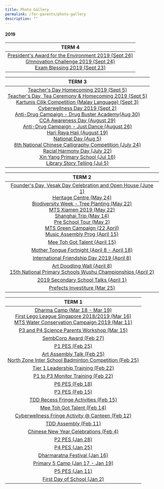 ```yaml
---
title: Photo Gallery
permalink: /for-parents/photo-gallery
description: ""
---
```

#### 2019

| TERM 4 	|
|:---:	|
| [President's Award for the Environment 2019 (Sept 26)](https://www.smugmug.com/gallery/n-gzsmwH/)<br>[G!nnovation Challenge 2019 (Sept 24)](https://www.smugmug.com/gallery/n-bTZ9mb)<br>[Exam Blessing 2019 (Sept 23)](https://www.smugmug.com/gallery/n-smx2Qc) 	|

| TERM 3 	|
|:---:	|
| [Teacher's Day Homecoming 2019 (Sept 5)](https://www.smugmug.com/gallery/n-x59LhH/)<br>[Teacher's Day, Tea Ceremony & Homecoming 2019 (Sept 5)](https://www.smugmug.com/gallery/n-KQ9PJZ)<br>[Kartunis Cilik Competition (Malay Language) (Sept 3)](https://www.smugmug.com/gallery/n-7w57q2)<br>[Cyberwellness Day 2019 (Sept 2)](https://www.smugmug.com/gallery/n-MLFVTM/)<br>[Anti-Drug Campaign - Drug Buster Academy(Aug 30)](https://www.smugmug.com/gallery/n-xQ9pkW/)<br>[CCA Awareness Day (August 29)](https://www.smugmug.com/gallery/n-XcmVWp)<br> [Anti-Drug Campaign - Just Dance (August 26)](https://www.smugmug.com/gallery/n-VG93Nw/)<br>[Hari Raya Haji (August 19)](https://www.smugmug.com/gallery/n-WNgs8G)<br>[National Day (Aug 5)](https://www.smugmug.com/gallery/n-DS29q4/)<br>[8th National Chinese Calligraphy Competition (July 24)](https://www.smugmug.com/gallery/n-6rSxFc/)<br>[Racial Harmony Day (July 22)](https://www.smugmug.com/gallery/n-JFx6JF)<br>[Xin Yang Primary School (Jul 16)](https://www.smugmug.com/gallery/n-F5LMKK/)<br>[Library Story Telling (Jul 5)](https://www.smugmug.com/gallery/n-BTcjPz/) 	|

| TERM 2 	|
|:---:	|
| [Founder's Day, Vesak Day Celebration and Open House (June 1)](https://www.smugmug.com/gallery/n-mvBjrH/)<br>[Heritage Centre (May 24)](https://www.smugmug.com/gallery/n-bvRKtw/)<br>[Biodiversity Week - Tree Planting (May 22)](https://www.smugmug.com/gallery/n-FnJQ9q)<br>[MTS Xiamen 2019 (May 22)](https://www.smugmug.com/gallery/n-Nhfgn3/)<br>[Shanghai Trip (May 14)](https://www.smugmug.com/gallery/n-xxFTfw)<br>[Pre School Tour (May 2)](https://www.smugmug.com/gallery/n-3vRzP4)<br>[MTS Green Campaign (22 April)](https://www.smugmug.com/gallery/n-KbtMXw)<br>[Music Assembly Prog (April 15)](https://www.smugmug.com/gallery/n-jCWWqb) 	|
| [Mee Toh Got Talent (April 15)](https://www.smugmug.com/gallery/n-MbXsBd) 	|
| [Mother Tongue Fortnight (April 8 - April 18)](https://www.smugmug.com/gallery/n-rFv5t4) 	|
| [International Friendship Day 2019 (April 8)](https://www.smugmug.com/gallery/n-mpg8rG) 	|
| [Art Doodling Wall (April 8)](https://www.smugmug.com/gallery/n-42H5B8)<br>[15th National Primary Schools Wushu Championships (April 2)](https://www.smugmug.com/gallery/n-vxHHgB) 	|
| [2019 Secondary School Talks (April 1)](https://www.smugmug.com/gallery/n-GvWbCX) 	|
| [Prefects Investiture (Mar 25)](https://www.smugmug.com/gallery/n-t6DdKd) 	|

| TERM 1 	|
|:---:	|
| [Dharma Camp (Mar 18 - Mar 19)](https://www.smugmug.com/gallery/n-S5FXn4)<br>[First Lego League Singapore 2018/2019 (Mar 16)](https://www.smugmug.com/gallery/n-QHLWG4)<br>[MTS Water Conservation Campaign 2019 (Mar 11)](https://www.smugmug.com/gallery/n-DZbTLZ) 	|
| [P3 and P4 Science Parents Workshop (Mar 15)](https://www.smugmug.com/gallery/n-Fv53G2) 	|
| [SembCorp Award (Feb 27)](https://www.smugmug.com/gallery/n-3Kpk56) 	|
| [P1 PES (Feb 25)](https://www.smugmug.com/gallery/n-7Rwx45) 	|
| [Art Assembly Talk (Feb 25)](https://www.smugmug.com/gallery/n-72mRJK)<br>[North Zone Inter School Badminton Competition (Feb 25)](https://www.smugmug.com/gallery/n-G3HLPt) 	|
| [Tier 1 Leadership Training (Feb 22)](https://www.smugmug.com/gallery/n-n4bwHq) 	|
| [P1 to P3 Monitor Training (Feb 22)](https://meetohschool.smugmug.com/2019/P1-to-P3-Monitor-TrainingFeb-22) 	|
| [P6 PES (Feb 18)](https://www.smugmug.com/gallery/n-nD4cVk) 	|
| [P3 PES (Feb 15)](https://www.smugmug.com/gallery/n-hC939K) 	|
| [TDD Recess Fringe Activities (Feb 15)](https://www.smugmug.com/gallery/n-bZKSfN) 	|
| [Mee Toh Got Talent (Feb 14)](https://www.smugmug.com/gallery/n-tKWnxK) 	|
| [Cyberwellness Fringe Activity @ Canteen (Feb 12)](https://www.smugmug.com/gallery/n-Ms5J2V) 	|
| [TDD Assembly (Feb 11)](https://www.smugmug.com/gallery/n-JnSvs7) 	|
| [Chinese New Year Celebrations (Feb 4)](https://www.smugmug.com/gallery/n-djxZDx) 	|
| [P2 PES (Jan 28)](https://www.smugmug.com/gallery/n-9ntQw8) 	|
| [P4 PES (Jan 25)](https://www.smugmug.com/gallery/n-kB8zxD) 	|
| [Dharmaratna Festival (Jan 16)](https://www.smugmug.com/gallery/n-qrkVJS/) 	|
| [Primary 5 Camp (Jan 17 - Jan 19)](https://www.smugmug.com/gallery/n-3kTMGD) 	|
| [P5 PES (Jan 11)](https://www.smugmug.com/gallery/n-NKrPV6)	|
| [First Day of School (Jan 2)](https://www.smugmug.com/gallery/n-fDjPtQ) 	|
